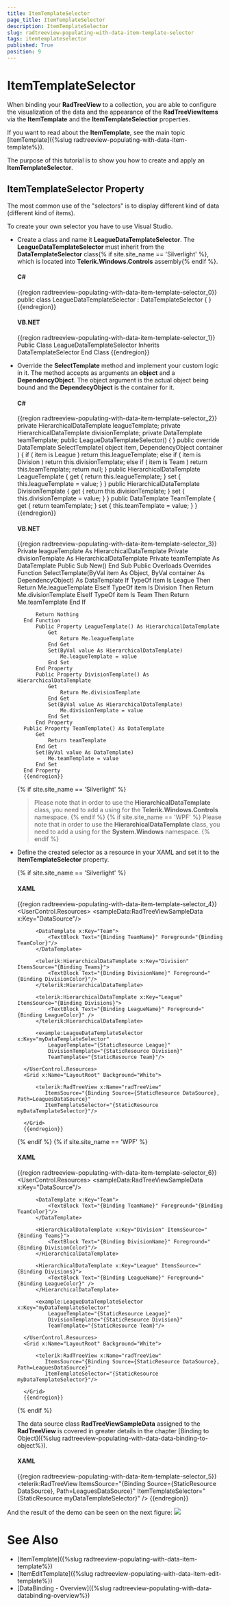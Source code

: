 ```yaml
---
title: ItemTemplateSelector
page_title: ItemTemplateSelector
description: ItemTemplateSelector
slug: radtreeview-populating-with-data-item-template-selector
tags: itemtemplateselector
published: True
position: 9
---
```


# ItemTemplateSelector

When binding your __RadTreeView__ to a collection, you are able to configure the visualization of the data and the appearance of the __RadTreeViewItems__ via the __ItemTemplate__ and the __ItemTemplateSelectior__ properties.	  

If you want to read about the __ItemTemplate__, see the main topic [ItemTemplate]({%slug radtreeview-populating-with-data-item-template%}).

The purpose of this tutorial is to show you how to create and apply an __ItemTemplateSelector__.

## ItemTemplateSelector Property 

The most common use of the "selectors" is to display different kind of data (different kind of items). 

To create your own selector you have to use Visual Studio.

* Create a class and name it __LeagueDataTemplateSelector__. The __LeagueDataTemplateSelector__ must inherit from the __DataTemplateSelector__ class{% if site.site_name == 'Silverlight' %}, which is located into __Telerik.Windows.Controls__ assembly{% endif %}.
	
	#### __C#__

	{{region radtreeview-populating-with-data-item-template-selector_0}}
		public class LeagueDataTemplateSelector : DataTemplateSelector
		{
		}
		{{endregion}}

	#### __VB.NET__

	{{region radtreeview-populating-with-data-item-template-selector_1}}
		Public Class LeagueDataTemplateSelector
			Inherits DataTemplateSelector
		End Class
		{{endregion}}

* Override the __SelectTemplate__ method and implement your custom logic in it. The method accepts as arguments an __object__ and a __DependencyObject__. The object argument is the actual object being bound and the __DependecyObject__ is the container for it.			

	#### __C#__

	{{region radtreeview-populating-with-data-item-template-selector_2}}
		private HierarchicalDataTemplate leagueTemplate;
		private HierarchicalDataTemplate divisionTemplate;
		private DataTemplate teamTemplate;
		public LeagueDataTemplateSelector()
		{
		}
		public override DataTemplate SelectTemplate( object item, DependencyObject container )
		{
			if ( item is League )
				return this.leagueTemplate;
			else if ( item is Division )
				return this.divisionTemplate;
			else if ( item is Team )
				return this.teamTemplate;
			return null;
		}
		public HierarchicalDataTemplate LeagueTemplate
		{
			get
			{
				return this.leagueTemplate;
			}
			set
			{
				this.leagueTemplate = value;
			}
		}
		public HierarchicalDataTemplate DivisionTemplate
		{
			get
			{
				return this.divisionTemplate;
			}
			set
			{
				this.divisionTemplate = value;
			}
		}
		public DataTemplate TeamTemplate
		{
			get
			{
				return teamTemplate;
			}
			set
			{
				this.teamTemplate = value;
			}
		}
		{{endregion}}

	#### __VB.NET__

	{{region radtreeview-populating-with-data-item-template-selector_3}}
			Private leagueTemplate As HierarchicalDataTemplate
			Private divisionTemplate As HierarchicalDataTemplate
		Private teamTemplate As DataTemplate
		Public Sub New()
		End Sub
		Public Overloads Overrides Function SelectTemplate(ByVal item As Object, ByVal container As DependencyObject) As DataTemplate
			If TypeOf item Is League Then
				Return Me.leagueTemplate
			ElseIf TypeOf item Is Division Then
				Return Me.divisionTemplate
			ElseIf TypeOf item Is Team Then
				Return Me.teamTemplate
				End If
		
			Return Nothing
		End Function
			Public Property LeagueTemplate() As HierarchicalDataTemplate
				Get
					Return Me.leagueTemplate
				End Get
				Set(ByVal value As HierarchicalDataTemplate)
					Me.leagueTemplate = value
				End Set
			End Property
			Public Property DivisionTemplate() As HierarchicalDataTemplate
				Get
					Return Me.divisionTemplate
				End Get
				Set(ByVal value As HierarchicalDataTemplate)
					Me.divisionTemplate = value
				End Set
			End Property
		Public Property TeamTemplate() As DataTemplate
			Get
				Return teamTemplate
			End Get
			Set(ByVal value As DataTemplate)
				Me.teamTemplate = value
			End Set
		End Property
		{{endregion}}

	{% if site.site_name == 'Silverlight' %}
	> Please note that in order to use the __HierarchicalDataTemplate__ class, you need to add a using for the __Telerik.Windows.Controls__ namespace.
	{% endif %}
	{% if site.site_name == 'WPF' %}
	> Please note that in order to use the __HierarchicalDataTemplate__ class, you need to add a using for the __System.Windows__ namespace.
	{% endif %}

* Define the created selector as a resource in your XAML and set it to the __ItemTemplateSelector__ property.

	{% if site.site_name == 'Silverlight' %}
	#### __XAML__

	{{region radtreeview-populating-with-data-item-template-selector_4}}
		<UserControl.Resources>
			<sampleData:RadTreeViewSampleData x:Key="DataSource"/>
		
			<DataTemplate x:Key="Team">
				<TextBlock Text="{Binding TeamName}" Foreground="{Binding TeamColor}"/>
			</DataTemplate>
		
			<telerik:HierarchicalDataTemplate x:Key="Division" ItemsSource="{Binding Teams}">
				<TextBlock Text="{Binding DivisionName}" Foreground="{Binding DivisionColor}"/>
			</telerik:HierarchicalDataTemplate>
		
			<telerik:HierarchicalDataTemplate x:Key="League" ItemsSource="{Binding Divisions}">
				<TextBlock Text="{Binding LeagueName}" Foreground="{Binding LeagueColor}" />
			</telerik:HierarchicalDataTemplate>
		
			<example:LeagueDataTemplateSelector x:Key="myDataTemplateSelector"
				LeagueTemplate="{StaticResource League}"
				DivisionTemplate="{StaticResource Division}"
				TeamTemplate="{StaticResource Team}"/>
		
		</UserControl.Resources>
		<Grid x:Name="LayoutRoot" Background="White">
		
			<telerik:RadTreeView x:Name="radTreeView"
			   ItemsSource="{Binding Source={StaticResource DataSource}, Path=LeaguesDataSource}"
			   ItemTemplateSelector="{StaticResource myDataTemplateSelector}"/>
		
		</Grid>
		{{endregion}}

	{% endif %}
	{% if site.site_name == 'WPF' %}

	#### __XAML__

	{{region radtreeview-populating-with-data-item-template-selector_6}}
		<UserControl.Resources>
			<sampleData:RadTreeViewSampleData x:Key="DataSource"/>
		
			<DataTemplate x:Key="Team">
				<TextBlock Text="{Binding TeamName}" Foreground="{Binding TeamColor}"/>
			</DataTemplate>
		
			<HierarchicalDataTemplate x:Key="Division" ItemsSource="{Binding Teams}">
				<TextBlock Text="{Binding DivisionName}" Foreground="{Binding DivisionColor}"/>
			</HierarchicalDataTemplate>
		
			<HierarchicalDataTemplate x:Key="League" ItemsSource="{Binding Divisions}">
				<TextBlock Text="{Binding LeagueName}" Foreground="{Binding LeagueColor}" />
			</HierarchicalDataTemplate>
		
			<example:LeagueDataTemplateSelector x:Key="myDataTemplateSelector"
				LeagueTemplate="{StaticResource League}"
				DivisionTemplate="{StaticResource Division}"
				TeamTemplate="{StaticResource Team}"/>
		
		</UserControl.Resources>
		<Grid x:Name="LayoutRoot" Background="White">
		
			<telerik:RadTreeView x:Name="radTreeView"
			   ItemsSource="{Binding Source={StaticResource DataSource}, Path=LeaguesDataSource}"
			   ItemTemplateSelector="{StaticResource myDataTemplateSelector}"/>
		
		</Grid>
		{{endregion}}

	{% endif %}

	The data source class __RadTreeViewSampleData__ assigned to the __RadTreeView__ is covered in greater details in the chapter [Binding to Object]({%slug radtreeview-populating-with-data-data-binding-to-object%}).

	#### __XAML__

	{{region radtreeview-populating-with-data-item-template-selector_5}}
		<telerik:RadTreeView
		   ItemsSource="{Binding Source={StaticResource DataSource}, Path=LeaguesDataSource}"
		   ItemTemplateSelector="{StaticResource myDataTemplateSelector}" />
		{{endregion}}

And the result of the demo can be seen on the next figure: 
![](images/RadTreeView_TemplatingItemTemplateSelector_001.PNG)

# See Also
 * [ItemTemplate]({%slug radtreeview-populating-with-data-item-template%})
 * [ItemEditTemplate]({%slug radtreeview-populating-with-data-item-edit-template%})
 * [DataBinding - Overview]({%slug radtreeview-populating-with-data-databinding-overview%})